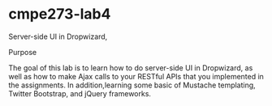cmpe273-lab4
============

Server-side UI in Dropwizard,

Purpose

The goal of this lab is to learn how to do server-side UI in Dropwizard,
as well as how to make Ajax calls to your RESTful APIs that you implemented in the assignments.
In addition,learning some basic of Mustache templating, Twitter Bootstrap, and jQuery frameworks.
